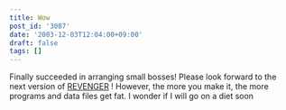 ```yaml
---
title: Wow
post_id: '3087'
date: '2003-12-03T12:04:00+09:00'
draft: false
tags: []
---
```


Finally succeeded in arranging small bosses! Please look forward to the next version of [REVENGER](/revenger) ! However, the more you make it, the more programs and data files get fat. I wonder if I will go on a diet soon